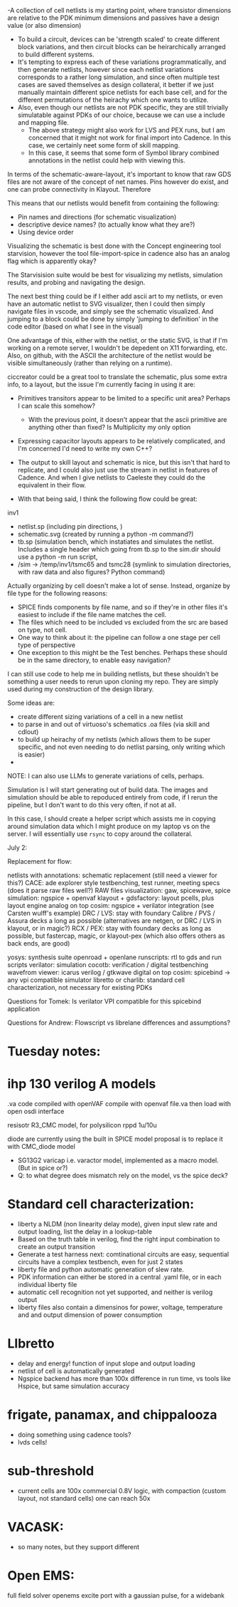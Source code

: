 -A collection of cell netlists is my starting point, where transistor dimensions are relative to the PDK minimum dimensions and passives have a design value (or also dimension)
- To build a circuit, devices can be 'strength scaled' to create different block variations, and then circuit blocks can be heirarchically arranged to build different systems.
- It's tempting to express each of these variations programmatically, and then generate netlists, however since each netlist variations corresponds to a rather long simulation, and since often multiple test cases are saved themselves as design collateral, it better if we just manually maintain different spice netlists for each base cell, and for the different permutations of the heirachy which one wants to utilize.
- Also, even though our netlists are not PDK specific, they are still trivially simulatable against PDKs of our choice, because we can use a include and mapping file.
    - The above strategy might also work for LVS and PEX runs, but I am concerned that it might not work for final import into Cadence. In this case, we certainly neet some form of skill mapping.
    - In this case, it seems that some form of Symbol library combined annotations in the netlist could help with viewing this.


In terms of the schematic-aware-layout, it's important to know that raw GDS files are not aware of the concept of net names. Pins however do exist, and one can probe connectivity in Klayout. Therefore

This means that our netlists would benefit from containing the following:
- Pin names and directions (for schematic visualization)
- descriptive device names? (to actually know what they are?)
- Using device order



Visualizing the schematic is best done with the Concept engineering tool starvision, however the tool file-import-spice in cadence also has an analog flag which is apparently okay?


The Starvisision suite would be best for visualizing my netlists, simulation results, and probing and navigating the design.

The next best thing could be if I either add ascii art to my netlists, or even have an automatic netlist to SVG visualizer, then I could then simply navigate files in vscode, and simply see the schematic visualized. And jumping to a block could be done by simply 'jumping to definition' in the code editor (based on what I see in the visual)

One advantage of this, either with the netlist, or the static SVG, is that if I'm working on a remote server, I wouldn't be depedent on X11 forwarding, etc. Also, on github, with the ASCII the architecture of the netlist would be visible simultaneously (rather than relying on a runtime).

ciccreator could be a great tool to translate the schematic, plus some extra info, to a layout, but the issue I'm currently facing in using it are:
- Primitives transitors appear to be limited to a specific unit area? Perhaps I can scale this somehow?
    - With the previous point, it doesn't appear that the ascii primitive are anything other than fixed? Is Multiplicity my only option
- Expressing capacitor layouts appears to be relatively complicated, and I'm concerned I'd need to write my own C++?
- The output to skill layout and schematic is nice, but this isn't that hard to replicate, and I could also just use the stream in netlist in features of Cadence. And when I give netlists to Caeleste they could do the equivalent in their flow.


- With that being said, I think the following flow could be great:


inv1
- netlist.sp (including pin directions, )
- schematic.svg (created by running a python -m command?)
- tb.sp (simulation bench, which instatiates and simulates the netlist. Includes a single header which 
            going from tb.sp to the sim.dir should use a python -m run script, 
- /sim -> /temp/inv1/tsmc65 and tsmc28 (symlink to simulation directories, with raw data and also figures? Python command)

Actually organizing by cell doesn't make a lot of sense. Instead, organize by file type for the following reasons:
- SPICE finds components by file name, and so if they're in other files it's easiest to include if the file name matches the cell.
- The files which need to be included vs excluded from the src are based on type, not cell.
- One way to think about it: the pipeline can follow a one stage per cell type of perspective
- One exception to this might be the Test benches. Perhaps these should be in the same directory, to enable easy navigation?

I can still use code to help me in building netlists, but these shouldn't be something a user needs to rerun upon cloning my repo. They are simply used during my construction of the design library.

Some ideas are:
- create different sizing variations of a cell in a new netlist
- to parse in and out of virtuoso's schematics .oa files (via skill and cdlout)
- to build up heirachy of my netlists (which allows them to be super specific, and not even needing to do netlist parsing, only writing which is easier)
- 

NOTE: I can also use LLMs to generate variations of cells, perhaps. 


Simulation is I will start generating out of build data. The images and simulation should be able to repoduced entirely from code, if I rerun the pipeline, but I don't want to do this very often, if not at all.

In this case, I should create a helper script which assists me in copying around simulation data which I might produce on my laptop vs on the server. I will essentially use `rsync` to copy around the collateral.


July 2:

Replacement for flow:

netlists with annotations: schematic replacement (still need a viewer for this?)
CACE: ade explorer style testbenching, test runner, meeting specs (does it parse raw files well?)
RAW files visualization: gaw, spicewave, 
spice simulation: ngspice + openvaf
klayout + gdsfactory: layout pcells, plus layout engine
analog on top cosim: ngspice + verilator integration (see Carsten wulff's example)
DRC / LVS: stay with foundary Calibre / PVS / Assura decks a long as possible (alternatives are netgen, or DRC / LVS in klayout, or in magic?)
RCX / PEX: stay with foundary decks as long as possible, but fastercap, magic, or klayout-pex (which also offers others as back ends, are good)


yosys: synthesis suite
openroad + openlane runscripts: rtl to gds and run scripts
verilator: simulation
cocotb: verification / digital testbenching
wavefrom viewer: icarus verilog / gtkwave
digital on top cosim: spicebind -> any vpi compatible simulator
libretto or charlib: standard cell characterization, not necessary for existing PDKs


Questions for Tomek:
Is verilator VPI compatible for this spicebind application

Questions for Andrew:
Flowscript vs librelane differences and assumptions?




# Tuesday notes:
# ihp 130 verilog A models

.va code compiled with openVAF
compile with openvaf file.va
then load with open osdi interface

resisotr R3_CMC model, for polysilicon rppd 1u/10u

diode are currently using the built in SPICE model
proposal is to replace it with CMC_diode model

- SG13G2 varicap i.e. varactor model, implemented as a macro model. (But in spice or?)
- Q: to what degree does mismatch rely on the model, vs the spice deck?


# Standard cell characterization:
- liberty a NLDM (non linearity delay mode), given input slew rate and output loading, list the delay in a lookup-table
- Based on the truth table in verilog, find the right input combination to create an output transition
- Generate a test harness next: comtinational circuits are easy, sequential circuits have a complex testbench, even for just 2 states
- liberty file and python automatic generation of slew rate.
- PDK information can either be stored in a central .yaml file, or in each individual liberty file
- automatic cell recognition not yet supported, and neither is verilog output
- liberty files also contain a dimensinos for power, voltage, temperature and and output dimension of power consumption


# Llbretto
- delay and energy! function of input slope and output loading
- netlist of cell is automatically generated
- Ngspice backend has more than 100x difference in run time, vs tools like Hspice, but same simulation accuracy

# frigate, panamax, and chippalooza
- doing something using cadence tools?
- lvds cells!

# sub-threshold

- current cells are 100x commercial 0.8V logic, with compaction (custom layout, not standard cells) one can reach 50x

# VACASK:
- so many notes, but they support different

# Open EMS:
full field solver openems
excite port with a gaussian pulse, for a widebank 

